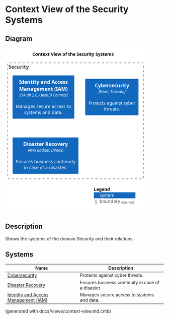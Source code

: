# Context View of the Security Systems

## Diagram
![Context View of the Security Systems](../../mybank/security/context-view.png)

## Description
Shows the systems of the domain Security and their relations.
## Systems
| Name | Description |
|---|---|
| [Cybersecurity](../../mybank/security/cybersecurity-system.md) | Protects against cyber threats. |
| [Disaster Recovery](../../mybank/security/disaster-recovery-system.md) | Ensures business continuity in case of a disaster. |
| [Identity and Access Management (IAM)](../../mybank/security/identity-access-management-system.md) | Manages secure access to systems and data. |


(generated with docs/views/context-view.md.cmb)
